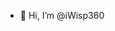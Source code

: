 - 👋 Hi, I’m @iWisp360
<!---
iWisp360/iWisp360 is a ✨ special ✨ repository because its `README.md` (this file) appears on your GitHub profile.
You can click the Preview link to take a look at your changes.
--->
